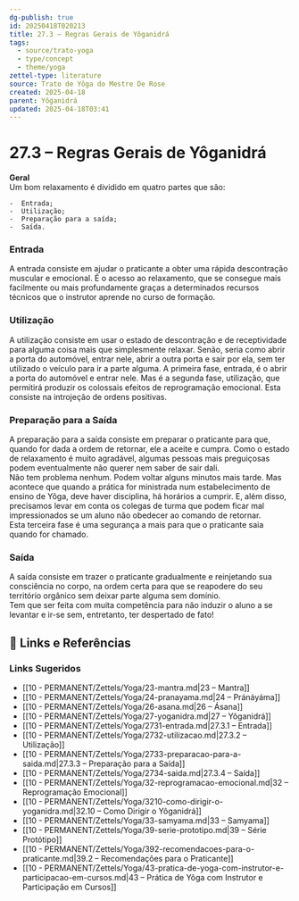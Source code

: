 ```yaml
---
dg-publish: true
id: 20250418T020213
title: 27.3 – Regras Gerais de Yôganidrá
tags:
  - source/trato-yoga
  - type/concept
  - theme/yoga
zettel-type: literature
source: Trato de Yôga do Mestre De Rose
created: 2025-04-18
parent: Yôganidrá
updated: 2025-04-18T03:41
---
```


# 27.3 – Regras Gerais de Yôganidrá

**Geral**  
Um bom relaxamento é dividido em quatro partes que são:

    -  Entrada;
    -  Utilização;
    -  Preparação para a saída;
    -  Saída.

### Entrada
A entrada consiste em ajudar o praticante a obter uma rápida descontração muscular e emocional. É o acesso ao relaxamento, que se consegue mais facilmente ou mais profundamente graças a determinados recursos técnicos que o instrutor aprende no curso de formação.
### Utilização
A utilização consiste em usar o estado de descontração e de receptividade para alguma coisa mais que simplesmente relaxar. Senão, seria como abrir a porta do automóvel, entrar nele, abrir a outra porta e sair por ela, sem ter utilizado o veículo para ir a parte alguma. A primeira fase, entrada, é o abrir a porta do automóvel e entrar nele. Mas é a segunda fase, utilização, que permitirá produzir os colossais efeitos de reprogramação emocional. Esta consiste na introjeção de ordens positivas.
### Preparação para a Saída
A preparação para a saída consiste em preparar o praticante para que, quando for dada a ordem de retornar, ele a aceite e cumpra. Como o estado de relaxamento é muito agradável, algumas pessoas mais preguiçosas podem eventualmente não querer nem saber de sair dali.  
Não tem problema nenhum. Podem voltar alguns minutos mais tarde. Mas acontece que quando a prática for ministrada num estabelecimento de ensino de Yôga, deve haver disciplina, há horários a cumprir. E, além disso, precisamos levar em conta os colegas de turma que podem ficar mal impressionados se um aluno não obedecer ao comando de retornar.  
Esta terceira fase é uma segurança a mais para que o praticante saia quando for chamado.
### Saída
A saída consiste em trazer o praticante gradualmente e reinjetando sua consciência no corpo, na ordem certa para que se reapodere do seu território orgânico sem deixar parte alguma sem domínio.  
Tem que ser feita com muita competência para não induzir o aluno a se levantar e ir-se sem, entretanto, ter despertado de fato!


## 🔗 Links e Referências











### Links Sugeridos

- [[10 - PERMANENT/Zettels/Yoga/23-mantra.md\|23 – Mantra]]
- [[10 - PERMANENT/Zettels/Yoga/24-pranayama.md\|24 – Pránáyáma]]
- [[10 - PERMANENT/Zettels/Yoga/26-asana.md\|26 – Ásana]]
- [[10 - PERMANENT/Zettels/Yoga/27-yoganidra.md\|27 – Yôganidrá]]
- [[10 - PERMANENT/Zettels/Yoga/2731-entrada.md\|27.3.1 – Entrada]]
- [[10 - PERMANENT/Zettels/Yoga/2732-utilizacao.md\|27.3.2 – Utilização]]
- [[10 - PERMANENT/Zettels/Yoga/2733-preparacao-para-a-saida.md\|27.3.3 – Preparação para a Saída]]
- [[10 - PERMANENT/Zettels/Yoga/2734-saida.md\|27.3.4 – Saída]]
- [[10 - PERMANENT/Zettels/Yoga/32-reprogramacao-emocional.md\|32 – Reprogramação Emocional]]
- [[10 - PERMANENT/Zettels/Yoga/3210-como-dirigir-o-yoganidra.md\|32.10 – Como Dirigir o Yôganidrá]]
- [[10 - PERMANENT/Zettels/Yoga/33-samyama.md\|33 – Samyama]]
- [[10 - PERMANENT/Zettels/Yoga/39-serie-prototipo.md\|39 – Série Protótipo]]
- [[10 - PERMANENT/Zettels/Yoga/392-recomendacoes-para-o-praticante.md\|39.2 – Recomendações para o Praticante]]
- [[10 - PERMANENT/Zettels/Yoga/43-pratica-de-yoga-com-instrutor-e-participacao-em-cursos.md\|43 – Prática de Yôga com Instrutor e Participação em Cursos]]